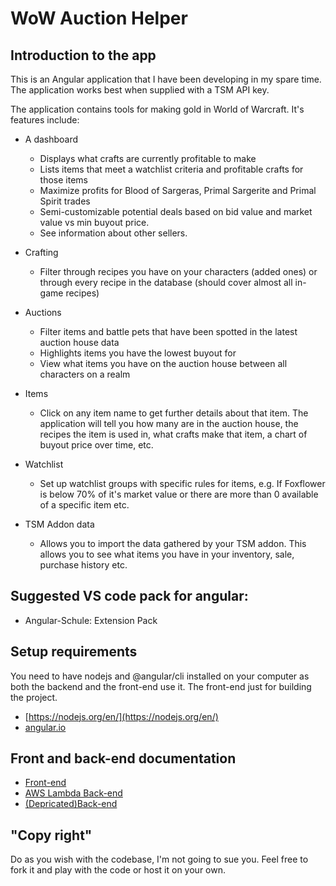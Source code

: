 # WoW Auction Helper
## Introduction to the app
This is an Angular application that I have been developing in my spare time. The application works best when supplied with a TSM API key.

The application contains tools for making gold in World of Warcraft. It's features include:
* A dashboard
  * Displays what crafts are currently profitable to make
  * Lists items that meet a watchlist criteria and profitable crafts for those items
  * Maximize profits for Blood of Sargeras, Primal Sargerite and Primal Spirit trades
  * Semi-customizable potential deals based on bid value and market value vs min buyout price.
  * See information about other sellers.
* Crafting
  * Filter through recipes you have on your characters (added ones) or through every recipe in the database (should cover almost all in-game recipes)
* Auctions
  * Filter items and battle pets that have been spotted in the latest auction house data
  * Highlights items you have the lowest buyout for
  * View what items you have on the auction house between all characters on a realm
* Items
  * Click on any item name to get further details about that item. The application will tell you how many are in the auction house, the recipes the item is used in, what crafts make that item, a chart of buyout price over time, etc.
* Watchlist
  * Set up watchlist groups with specific rules for items, e.g. If Foxflower is below 70% of it's market value or there are more than 0 available of a specific item etc.

* TSM Addon data
  * Allows you to import the data gathered by your TSM addon. This allows you to see what items you have in your inventory, sale, purchase history etc.

## Suggested VS code pack for angular:
* Angular-Schule: Extension Pack

## Setup requirements
You need to have nodejs and @angular/cli installed on your computer as both the backend and the front-end use it. The front-end just for building the project.
* [https://nodejs.org/en/](https://nodejs.org/en/)
* [angular.io](https://angular.io/guide/quickstart)

## Front and back-end documentation
* [Front-end](client/src/client/client.md)
* [AWS Lambda Back-end](api/lambda/lambda.md)
* [(Depricated)Back-end](server-legacy/node-server.md)


## "Copy right"
Do as you wish with the codebase, I'm not going to sue you. Feel free to fork it and play with the code or host it on your own.
